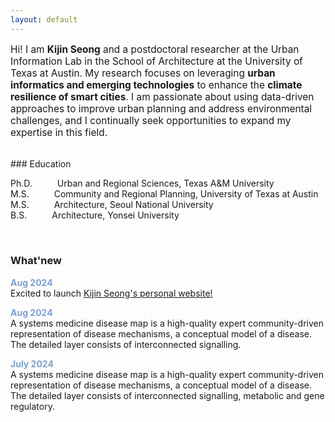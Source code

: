 ```yaml
---
layout: default
---
```


<p style="font-size:110%;">Hi! I am <b>Kijin Seong</b> and a postdoctoral researcher at the Urban Information Lab in the School of Architecture at the University of Texas at Austin. My research focuses on leveraging <b>urban informatics and emerging technologies</b> to enhance the <b>climate resilience of smart cities</b>. I am passionate about using data-driven approaches to improve urban planning and address environmental challenges, and I continually seek opportunities to expand my expertise in this field.</p>

<br />
### Education 
<p>Ph.D.<span style="display:inline-block; width: 40px;"></span>Urban and Regional Sciences, Texas A&M University<br />
M.S.<span style="display:inline-block; width: 40px;"></span>Community and Regional Planning, University of Texas at Austin<br />
M.S.<span style="display:inline-block; width: 40px;"></span>Architecture, Seoul National University<br />
B.S.<span style="display:inline-block; width: 40px;"></span>Architecture, Yonsei University</p>

<br />
        
### What'new

<p>
  <strong style="color: #7da0ca;">Aug 2024</strong><br />
  Excited to launch <a href="http://kijinseong.github.io/" target="_blank">Kijin Seong's personal website!</a>  
</p>
<p>
  <strong style="color: #7da0ca;">Aug 2024</strong><br />
  A systems medicine disease map is a high-quality expert community-driven representation of disease mechanisms, a conceptual model of a disease. The detailed layer consists of interconnected signalling.
</p>
<p>
  <strong style="color: #7da0ca;">July 2024</strong><br />
  A systems medicine disease map is a high-quality expert community-driven representation of disease mechanisms, a conceptual model of a disease. The detailed layer consists of interconnected signalling, metabolic and gene regulatory.
</p>

